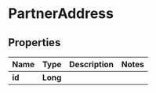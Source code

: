 
# PartnerAddress

## Properties
Name | Type | Description | Notes
------------ | ------------- | ------------- | -------------
**id** | **Long** |  | 




